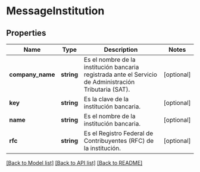 # MessageInstitution

## Properties
Name | Type | Description | Notes
------------ | ------------- | ------------- | -------------
**company_name** | **string** | Es el nombre de la institución bancaria registrada ante el Servicio de Administración Tributaria (SAT). | [optional] 
**key** | **string** | Es la clave de la institución bancaria. | [optional] 
**name** | **string** | Es el nombre de la institución bancaria. | [optional] 
**rfc** | **string** | Es el Registro Federal de Contribuyentes (RFC) de la institución. | [optional] 

[[Back to Model list]](../../README.md#documentation-for-models) [[Back to API list]](../../README.md#documentation-for-api-endpoints) [[Back to README]](../../README.md)

